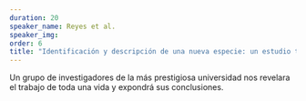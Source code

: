 ```yaml
---
duration: 20
speaker_name: Reyes et al.
speaker_img: 
order: 6
title: "Identificación y descripción de una nueva especie: un estudio taxonómico y ecológico. Trabajo de Fin de Investigación de (Universidad Catetada)"
---
```


Un grupo de investigadores de la más prestigiosa universidad nos revelara el trabajo de toda una vida y expondrá sus conclusiones.